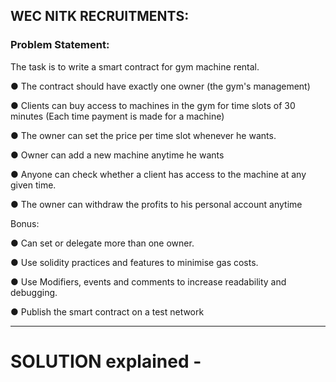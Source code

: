 ## WEC NITK RECRUITMENTS: 
### Problem Statement:
The task is to write a smart contract for gym machine rental.

● The contract should have exactly one owner (the gym's management)

● Clients can buy access to machines in the gym for time slots of 30 minutes (Each time
payment is made for a machine)

● The owner can set the price per time slot whenever he wants.

● Owner can add a new machine anytime he wants

● Anyone can check whether a client has access to the machine at any given time.

● The owner can withdraw the profits to his personal account anytime

Bonus:

● Can set or delegate more than one owner.

● Use solidity practices and features to minimise gas costs.

● Use Modifiers, events and comments to increase readability and debugging.

● Publish the smart contract on a test network

***********************************************
# SOLUTION explained - 


